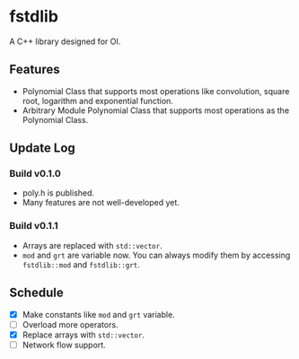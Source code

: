 # fstdlib
A C++ library designed for OI.

## Features

- Polynomial Class that supports most operations like convolution, square root, logarithm and exponential function.
- Arbitrary Module Polynomial Class that supports most operations as the Polynomial Class.

## Update Log

### Build v0.1.0
- poly.h is published.
- Many features are not well-developed yet.

### Build v0.1.1
- Arrays are replaced with `std::vector`.
- `mod` and `grt` are variable now. You can always modify them by accessing `fstdlib::mod` and `fstdlib::grt`.

## Schedule

- [x] Make constants like `mod` and `grt` variable.
- [ ] Overload more operators.
- [x] Replace arrays with `std::vector`.
- [ ] Network flow support.
